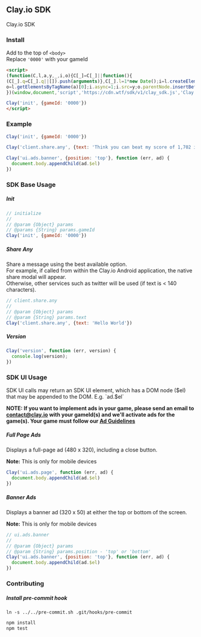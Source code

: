 ## Clay.io SDK

Clay.io SDK

### Install

Add to the top of `<body>`  
Replace `'0000'` with your gameId

```html
<script>
(function(C,l,a,y,_,i,o){C[_]=C[_]||function(){
(C[_].q=C[_].q||[]).push(arguments)},C[_].l=1*new Date();i=l.createElement(a),
o=l.getElementsByTagName(a)[0];i.async=1;i.src=y;o.parentNode.insertBefore(i,o)
})(window,document,'script','https://cdn.wtf/sdk/v1/clay_sdk.js','Clay');

Clay('init', {gameId: '0000'})
</script>
```

### Example

```js
Clay('init', {gameId: '0000'})

Clay('client.share.any', {text: 'Think you can beat my score of 1,702 in Super Cool Game?'})

Clay('ui.ads.banner', {position: 'top'}, function (err, ad) {
  document.body.appendChild(ad.$el)
})
```

### SDK Base Usage

##### Init

```js
// initialize
//
// @param {Object} params
// @params {String} params.gameId
Clay('init', {gameId: '0000'})
```

##### Share Any

Share a message using the best available option.  
For example, if called from within the Clay.io Android application, the native
share modal will appear.  
Otherwise, other services such as twitter will be used (if text is < 140 characters).

```js
// client.share.any
//
// @param {Object} params
// @param {String} params.text
Clay('client.share.any', {text: 'Hello World'})
```

##### Version

```js
Clay('version', function (err, version) {
  console.log(version);
})
```

### SDK UI Usage

SDK UI calls may return an SDK UI element, which has a DOM node ($el) that may
be appended to the DOM. E.g. `ad.$el`

**NOTE: If you want to implement ads in your game, please send an email to contact@clay.io with your gameId(s) and we'll activate ads for the game(s). Your game must follow our [Ad Guidelines](https://github.com/claydotio/design-assets/blob/master/ad_guidelines.md)**

##### Full Page Ads

Displays a full-page ad (480 x 320), including a close button.

**Note:** This is only for mobile devices

```js
Clay('ui.ads.page', function (err, ad) {
  document.body.appendChild(ad.$el)
})
```

##### Banner Ads

Displays a banner ad (320 x 50) at either the top or bottom of the screen.

**Note:** This is only for mobile devices

```js
// ui.ads.banner
//
// @param {Object} params
// @param {String} params.position - 'top' or 'bottom'
Clay('ui.ads.banner', {position: 'top'}, function (err, ad) {
  document.body.appendChild(ad.$el)
})
```

### Contributing

##### Install pre-commit hook

`ln -s ../../pre-commit.sh .git/hooks/pre-commit`

```bash
npm install
npm test
```
